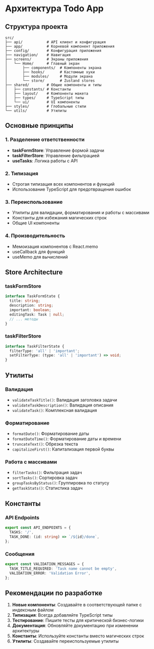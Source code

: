 # Архитектура Todo App

## Структура проекта

```
src/
├── api/           # API клиент и конфигурация
├── app/           # Корневой компонент приложения
├── config/        # Конфигурация приложения
├── navigation/    # Навигация
├── screens/       # Экраны приложения
│   └── Home/      # Главный экран
│       ├── components/  # Компоненты экрана
│       ├── hooks/       # Кастомные хуки
│       ├── modules/     # Модули экрана
│       └── store/       # Zustand stores
├── shared/        # Общие компоненты и типы
│   ├── constants/ # Константы
│   ├── layout/    # Компоненты макета
│   ├── types/     # TypeScript типы
│   └── ui/        # UI компоненты
├── styles/        # Глобальные стили
└── utils/         # Утилиты
```

## Основные принципы

### 1. Разделение ответственности

- **taskFormStore**: Управление формой задачи
- **taskFilterStore**: Управление фильтрацией
- **useTasks**: Логика работы с API

### 2. Типизация

- Строгая типизация всех компонентов и функций
- Использование TypeScript для предотвращения ошибок

### 3. Переиспользование

- Утилиты для валидации, форматирования и работы с массивами
- Константы для избежания магических строк
- Общие UI компоненты

### 4. Производительность

- Мемоизация компонентов с React.memo
- useCallback для функций
- useMemo для вычислений

## Store Architecture

### taskFormStore

```typescript
interface TaskFormState {
  title: string;
  description: string;
  important: boolean;
  editingTask: Task | null;
  // ... методы
}
```

### taskFilterStore

```typescript
interface TaskFilterState {
  filterType: 'all' | 'important';
  setFilterType: (type: 'all' | 'important') => void;
}
```

## Утилиты

### Валидация

- `validateTaskTitle()`: Валидация заголовка задачи
- `validateTaskDescription()`: Валидация описания
- `validateTask()`: Комплексная валидация

### Форматирование

- `formatDate()`: Форматирование даты
- `formatDateTime()`: Форматирование даты и времени
- `truncateText()`: Обрезка текста
- `capitalizeFirst()`: Капитализация первой буквы

### Работа с массивами

- `filterTasks()`: Фильтрация задач
- `sortTasks()`: Сортировка задач
- `groupTasksByStatus()`: Группировка по статусу
- `getTaskStats()`: Статистика задач

## Константы

### API Endpoints

```typescript
export const API_ENDPOINTS = {
  TASKS: '/',
  TASK_DONE: (id: string) => `/${id}/done`,
};
```

### Сообщения

```typescript
export const VALIDATION_MESSAGES = {
  TASK_TITLE_REQUIRED: 'Task name cannot be empty',
  VALIDATION_ERROR: 'Validation Error',
};
```

## Рекомендации по разработке

1. **Новые компоненты**: Создавайте в соответствующей папке с индексным файлом
2. **Типизация**: Всегда добавляйте TypeScript типы
3. **Тестирование**: Пишите тесты для критической бизнес-логики
4. **Документация**: Обновляйте документацию при изменении архитектуры
5. **Константы**: Используйте константы вместо магических строк
6. **Утилиты**: Создавайте переиспользуемые утилиты
